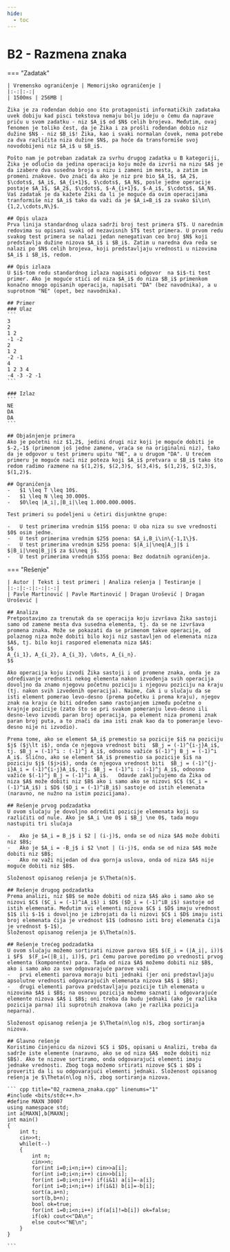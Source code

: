 ```yaml
---
hide:
  - toc
---
```


# B2 - Razmena znaka

=== "Zadatak"
	
	| Vremensko ograničenje | Memorijsko ograničenje |
	|:-:|:-:|
	| 1500ms | 256MB |
	
	Žika je za rođendan dobio ono što protagonisti informatičkih zadataka uvek dobiju kad pisci tekstova nemaju bolju ideju o čemu da naprave priču u svom zadatku - niz $A_i$ od $N$ celih brojeva. Međutim, ovaj fenomen je toliko čest, da je Žika i za prošli rođendan dobio niz dužine $N$ - niz $B_i$! Žika, kao i svaki normalan čovek, nema potrebe za dva različita niza dužine $N$, pa hoće da transformiše svoj novodobijeni niz $A_i$ u $B_i$. 
	
	Pošto nam je potreban zadatak za svrhu drugog zadatka u B kategoriji, Žika je odlučio da jedina operacija koju može da izvrši na nizu $A$ je da izabere dva susedna broja u nizu i zameni im mesta, a zatim im promeni znakove. Ovo znači da ako je niz pre bio $A_1$, $A_2$, $\cdots$, $A_i$, $A_{i+1}$, $\cdots$, $A_N$, posle jedne operacije postaje $A_1$, $A_2$, $\cdots$, $-A_{i+1}$, $-A_i$, $\cdots$, $A_N$. Vaš zadatak je da kažete Žiki da li je moguće da ovim operacijama tranformiše niz $A_i$ tako da važi da je $A_i=B_i$ za svako $i\in\{1,2,\cdots,N\}$.
	
	## Opis ulaza
	Prva linija standardnog ulaza sadrži broj test primera $T$. U narednim redovima su opisani svaki od nezavisnih $T$ test primera. U prvom redu svakog test primera se nalazi jedan nenegativan ceo broj $N$ koji predstavlja dužine nizova $A_i$ i $B_i$. Zatim u naredna dva reda se nalazi po $N$ celih brojeva, koji predstavljaju vrednosti u nizovima $A_i$ i $B_i$, redom.
	
	## Opis izlaza
	U $i$-tom redu standardnog izlaza napisati odgovor  na $i$-ti test primer. Ako je moguće stići od niza $A_i$ do niza $B_i$ primenkom konačno mnogo opisanih operacija, napisati "DA" (bez navodnika), a u suprotnom "NE" (opet, bez navodnika).
	
	## Primer
	### Ulaz
	```
	3
	2
	1 2
	-1 -2
	2
	1 2
	-2 -1
	4
	1 2 3 4
	-4 -3 -2 -1
	```
	
	### Izlaz
	```
	NE
	DA
	DA
	```
	
	## Objašnjenje primera
	Ako je početni niz $1,2$, jedini drugi niz koji je moguće dobiti je $-2,-1$ (primenom još jedne zamene, vraća se na originalni niz), tako da je odgovor u test primeru upitu "NE", a u drugom "DA". U trećem primeru je moguće naći niz poteza koji $A_i$ pretvara u $B_i$ tako što redom radimo razmene na $(1,2)$, $(2,3)$, $(3,4)$, $(1,2)$, $(2,3)$, $(1,2)$. 
	
	## Ograničenja
	-   $1 \leq T \leq 10$.
	-   $1 \leq N \leq 30.000$.
	-   $0\leq |A_i|,|B_i|\leq 1.000.000.000$.
	
	Test primeri su podeljeni u četiri disjunktne grupe:
	
	-   U test primerima vrednim $15$ poena: U oba niza su sve vrednosti $0$ osim jedne.
	-   U test primerima vrednim $25$ poena: $A_i,B_i\in\{-1,1\}$.
	-   U test primerima vrednim $25$ poena: $|A_i|\neq|A_j|$ i $|B_i|\neq|B_j|$ za $i\neq j$.
	-   U test primerima vrednim $35$ poena: Bez dodatnih ograničenja.
	
	
=== "Rešenje"
	
	| Autor | Tekst i test primeri | Analiza rеšenja | Testiranje |
	|:-:|:-:|:-:|:-:|
	| Pavle Martinović | Pavle Martinović | Dragan Urošević | Dragan Urošević |
	
	## Analiza
	Pretpostavimo za trenutak da se operacija koju izvršava Žika sastoji samo od zamene mesta dva susedna elementa, tj. da se ne izvršava promena znaka. Može se pokazati da se primenom takve operacije, od polaznog niza može dobiti bilo koji niz sastavljen od elemenata niza $A$, tj. bilo koji raspored elemenata niza $A$:
	$$
	A_{i_1}, A_{i_2}, A_{i_3}, \dots, A_{i_n}. 
	$$
	
	Ako operacija koju izvodi Žika sastoji i od promene znaka, onda je za određivanje vrednosti nekog elementa nakon izvođenja svih operacija dovoljno da znamo njegovu početnu poziciju i njegovu poziciju na kraju (tj. nakon svih izvedenih operacija). Naime, čak i u slučaju da se isti element pomerao levo-desno (prema početku i prema kraju), njegov znak na kraju će biti određen samo rastojanjem između početne o krajnje pozicije (zato što se pri svakom pomeranju levo-desno ili desno-levo izvodi paran broj operacija, pa element niza promeni znak paran broj puta, a to znači da ima isti znak kao da to pomeranje levo-desno nije ni izvodio).
	
	Prema tome, ako se element $A_i$ premestio sa pozicije $i$ na poziciju $j$ ($j\lt i$), onda će njegova vrednost biti  $B_j = (-1)^{i-j}A_i$, tj. $B_j = (-1)^i : (-1)^j A_i$, odnosno važiće $(-1)^j B_j = (-1)^i A_i$. Slično, ako se element $A_i$ premestio sa pozicije $i$ na poziciju $j$ ($j>i$), onda će njegova vrednost biti  $B_j = (-1)^{j-i}A_i = (-1)^{i-j}A_i$, tj. $B_j = (-1)^i : (-1)^j A_i$, odnosno važiće $(-1)^j B_j = (-1)^i A_i$.   Odavde zaključujemo da Žika od niza $A$ može dobiti niz $B$ ako i samo ako se nizovi $C$ ($C_i = (-1)^iA_i$) i $D$ ($D_i = (-1)^iB_i$) sastoje od istih elemenata (naravno, ne nužno na istim pozicijama).
	
	## Rešenje prvog podzadatka
	U ovom slučaju je dovoljno odrediti pozicije elemenata koji su različiti od nule. Ako je $A_i \ne 0$ i $B_j \ne 0$, tada mogu nastupiti tri slučaja
	 
	-   Ako je $A_i = B_j$ i $2 | (i-j)$, onda se od niza $A$ može dobiti niz $B$;
	-   Ako je $A_i = -B_j$ i $2 \not | (i-j)$, onda se od niza $A$ može dobiti niz $B$;
	-   Ako ne važi nijedan od dva gornja uslova, onda od niza $A$ nije moguće dobiti niz $B$.
	
	Složenost opisanog rešenja je $\Theta(n)$.
	
	## Rešenje drugog podzadatka
	Prema analizi, niz $B$ se može dobiti od niza $A$ ako i samo ako se nizovi $C$ ($C_i = (-1)^iA_i$) i $D$ ($D_i = (-1)^iB_i$) sastoje od istih elemenata. Međutim svi elementi nizova $C$ i $D$ imaju vrednost $1$ ili $-1$ i dovoljno je izbrojati da li nizovi $C$ i $D$ imaju isti broj elemenata čija je vrednost $1$ (odnosno isti broj elemenata čija je vrednost $-1$),
	Složenost opisanog rešenja je $\Theta(n)$.
	
	## Rešenje trećeg podzadatka
	U ovom slučaju možemo sortirati nizove parova $E$ $(E_i = (|A_i|, i))$ i $F$  $(F_i=(|B_i|, i))$, pri čemu parove poredimo po vrednosti prvog elementa (komponente) para. Tada od niza $A$ možemo dobiti niz $B$, ako i samo ako za sve odgovarajuće parove važi
	-   prvi elementi parova moraju biti jednaki (jer oni predstavljaju apsolutne vrednosti odgovarajućih elemenata nizova $A$ i $B$);
	-   drugi elementi parova predstavljaju pozicije tih elemenata u nizovima $A$ i $B$; na osnovu pozicija možemo saznati i odgovarajuće elemente nizova $A$ i $B$; oni treba da budu jednaki (ako je razlika pozicija parna) ili suprotnih znakova (ako je razlika pozicija neparna).
	
	Složenost opisanog rešenja je $\Theta(n\log n)$, zbog sortiranja nizova.
	 
	## Glavno rešenje
	Koristimo činjenicu da nizovi $C$ i $D$, opisani u Analizi, treba da sadrže iste elemente (naravno, ako se od niza $A$  može dobiti niz $B$). Ako te nizove sortiramo, onda odgovarajući elementi imaju jednake vrednosti. Zbog toga možemo srtirati nizove $C$ i $D$ i proveriti da li su odgovarajući elementi jednaki. Složenost opisanog rešenja je $\Theta(n\log n)$, zbog sortiranja nizova.
	
	``` cpp title="02_razmena_znaka.cpp" linenums="1"
	#include <bits/stdc++.h>
	#define MAXN 30007
	using namespace std;
	int a[MAXN],b[MAXN];
	int main()
	{
	    int t;
	    cin>>t;
	    while(t--)
	    {
	        int n;
	        cin>>n;
	        for(int i=0;i<n;i++) cin>>a[i];
	        for(int i=0;i<n;i++) cin>>b[i];
	        for(int i=0;i<n;i++) if(i&1) a[i]=-a[i];
	        for(int i=0;i<n;i++) if(i&1) b[i]=-b[i];
	        sort(a,a+n);
	        sort(b,b+n);
	        bool ok=true;
	        for(int i=0;i<n;i++) if(a[i]!=b[i]) ok=false;
	        if(ok) cout<<"DA\n";
	        else cout<<"NE\n";
	    }
	}

	```
